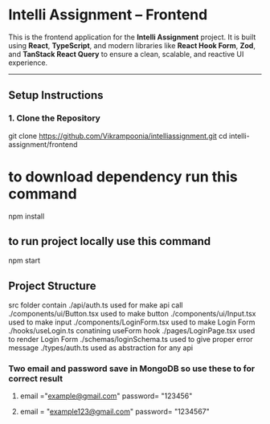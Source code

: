 # Intelli Assignment – Frontend

This is the frontend application for the **Intelli Assignment** project. It is built using **React**, **TypeScript**, and modern libraries like **React Hook Form**, **Zod**, and **TanStack React Query** to ensure a clean, scalable, and reactive UI experience.

---

##  Setup Instructions

### 1. Clone the Repository


git clone https://github.com/Vikrampoonia/intelliassignment.git
cd intelli-assignment/frontend

# to download dependency run this command
npm install

## to run project locally use this command
npm start

## Project Structure
src folder contain
./api/auth.ts   used for make api call
./components/ui/Button.tsx    used to make button 
./components/ui/Input.tsx     used to make input 
./components/LoginForm.tsx    used to make Login Form
./hooks/useLogin.ts     conatining useForm hook
./pages/LoginPage.tsx      used to render Login Form
./schemas/loginSchema.ts    used to give proper error message
./types/auth.ts            used as abstraction for any api


### Two email and password save in MongoDB so use these to for correct result
1.  email ="example@gmail.com"
    password= "123456"

2.  email = "example123@gmail.com"
    password= "1234567"

